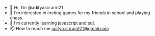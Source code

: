 - 👋 Hi, I’m @adityasriram121
- 👀 I’m interested in creting games for my friends in school and playing chess.
- 🌱 I’m currently learning  javascript and sql.
- 📫 How to reach me aditya.sriram121@gmail.com

<!---
adityasriram121/adityasriram121 is a ✨ special ✨ repository because its `README.md` (this file) appears on your GitHub profile.
You can click the Preview link to take a look at your changes.
--->
